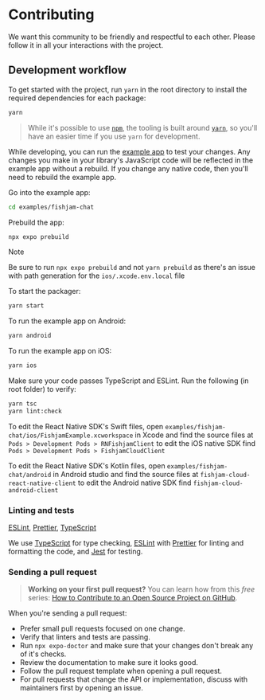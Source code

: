 # Contributing

We want this community to be friendly and respectful to each other. Please
follow it in all your interactions with the project.

## Development workflow

To get started with the project, run `yarn` in the root directory to install the
required dependencies for each package:

```sh
yarn
```

> While it's possible to use [`npm`](https://github.com/npm/cli), the tooling is
> built around [`yarn`](https://classic.yarnpkg.com/), so you'll have an easier
> time if you use `yarn` for development.

While developing, you can run the [example app](/examples/fishjam-chat) to test your changes.
Any changes you make in your library's JavaScript code will be reflected in the
example app without a rebuild. If you change any native code, then you'll need
to rebuild the example app.

Go into the example app:

```sh
cd examples/fishjam-chat
```

Prebuild the app:

```sh
npx expo prebuild
```

> [!NOTE]
> Be sure to run `npx expo prebuild` and not `yarn prebuild` as there's an issue with path generation for the `ios/.xcode.env.local` file

To start the packager:

```sh
yarn start
```

To run the example app on Android:

```sh
yarn android
```

To run the example app on iOS:

```sh
yarn ios
```

Make sure your code passes TypeScript and ESLint. Run the following (in root folder) to verify:

```sh
yarn tsc
yarn lint:check
```

To edit the React Native SDK's Swift files, open `examples/fishjam-chat/ios/FishjamExample.xcworkspace` in Xcode
and find the source files at
`Pods > Development Pods > RNFishjamClient`
to edit the iOS native SDK find
`Pods > Development Pods > FishjamCloudClient`

To edit the React Native SDK's Kotlin files, open `examples/fishjam-chat/android` in Android studio and find the
source files at
`fishjam-cloud-react-native-client`
to edit the Android native SDK find
`fishjam-cloud-android-client`

### Linting and tests

[ESLint](https://eslint.org/), [Prettier](https://prettier.io/),
[TypeScript](https://www.typescriptlang.org/)

We use [TypeScript](https://www.typescriptlang.org/) for type checking,
[ESLint](https://eslint.org/) with [Prettier](https://prettier.io/) for linting
and formatting the code, and [Jest](https://jestjs.io/) for testing.

### Sending a pull request

> **Working on your first pull request?** You can learn how from this _free_
> series:
> [How to Contribute to an Open Source Project on GitHub](https://app.egghead.io/playlists/how-to-contribute-to-an-open-source-project-on-github).

When you're sending a pull request:

- Prefer small pull requests focused on one change.
- Verify that linters and tests are passing.
- Run `npx expo-doctor` and make sure that your changes don't break any of it's checks.
- Review the documentation to make sure it looks good.
- Follow the pull request template when opening a pull request.
- For pull requests that change the API or implementation, discuss with
  maintainers first by opening an issue.

